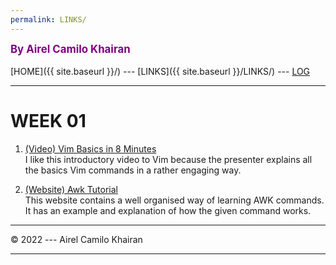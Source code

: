```yaml
---
permalink: LINKS/
---
```

<span style="color:purple; font-weight:bold; font-size:larger;">By Airel Camilo Khairan</span>
<br><br>
[HOME]({{ site.baseurl }}/) ---
[LINKS]({{ site.baseurl }}/LINKS/) ---
[LOG](https://airelcamilo.github.io/os222/TXT/mylog.txt)
<br>
<hr>

# WEEK 01

1. [(Video) Vim Basics in 8 Minutes](https://www.youtube.com/watch?v=ggSyF1SVFr4)<br>
I like this introductory video to Vim because the presenter explains all the basics Vim commands in a rather engaging way.

2. [(Website) Awk Tutorial](https://www.tutorialspoint.com/awk/index.htm)<br>
This website contains a well organised way of learning AWK commands. It has an example and explanation of how the given command works.

<hr>
© 2022 --- Airel Camilo Khairan
<hr>
